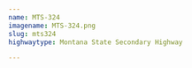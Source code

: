```yaml
---
name: MTS-324
imagename: MTS-324.png
slug: mts324
highwaytype: Montana State Secondary Highway

---
```


